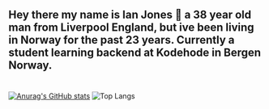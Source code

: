 ## Hey there my name is Ian Jones 👋 a 38 year old man from Liverpool England, but ive been living in Norway for the past 23 years. Currently a student learning backend at Kodehode in Bergen Norway.

<h1></h1>

[![Anurag's GitHub stats](https://github-readme-stats.vercel.app/api?username=Jonesey86)](https://github.com/Jonesey86/github-readme-stats)
![Top Langs](https://github-readme-stats.vercel.app/api/top-langs/?username=Jonesey86&layout=compact)

<!--
**Jonesey86/Jonesey86** is a ✨ _special_ ✨ repository because its `README.md` (this file) appears on your GitHub profile.

Here are some ideas to get you started:

- 🔭 I’m currently working on ...
- 🌱 I’m currently learning ...
- 👯 I’m looking to collaborate on ...
- 🤔 I’m looking for help with ...
- 💬 Ask me about ...
- 📫 How to reach me: ...
- 😄 Pronouns: ...
- ⚡ Fun fact: ...
-->
